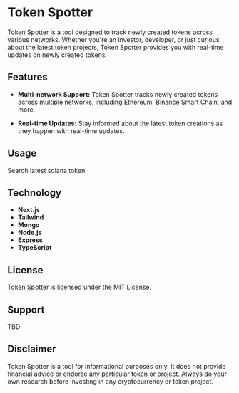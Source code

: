 # Token Spotter

Token Spotter is a tool designed to track newly created tokens across various networks. Whether you're an investor, developer, or just curious about the latest token projects, Token Spotter provides you with real-time updates on newly created tokens.

## Features

- **Multi-network Support:** Token Spotter tracks newly created tokens across multiple networks, including Ethereum, Binance Smart Chain, and more.
  
- **Real-time Updates:** Stay informed about the latest token creations as they happen with real-time updates.

## Usage
Search latest solana token
## Technology
- **Next.js**
- **Tailwind**
- **Mongo**
- **Node.js**
- **Express**
- **TypeScript**


## License

Token Spotter is licensed under the MIT License.

## Support

TBD

## Disclaimer

Token Spotter is a tool for informational purposes only. It does not provide financial advice or endorse any particular token or project. Always do your own research before investing in any cryptocurrency or token project.
